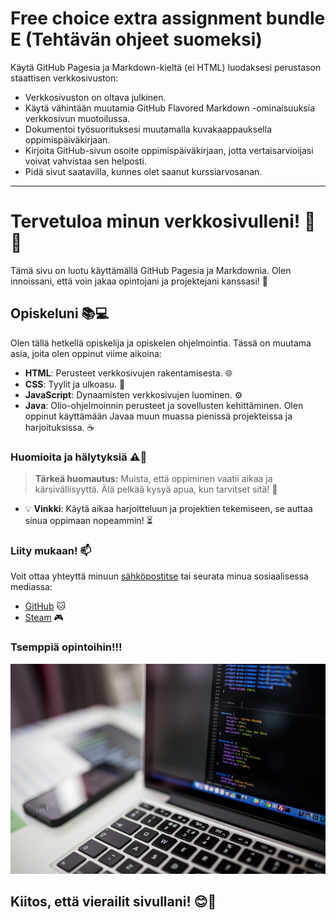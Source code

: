 # Free choice extra assignment bundle E (Tehtävän ohjeet suomeksi)

Käytä GitHub Pagesia ja Markdown-kieltä (ei HTML) luodaksesi perustason staattisen verkkosivuston:

- Verkkosivuston on oltava julkinen. 
- Käytä vähintään muutamia GitHub Flavored Markdown -ominaisuuksia verkkosivun muotoilussa. 
- Dokumentoi työsuorituksesi muutamalla kuvakaappauksella oppimispäiväkirjaan. 
- Kirjoita GitHub-sivun osoite oppimispäiväkirjaan, jotta vertaisarvioijasi voivat vahvistaa sen helposti. 
- Pidä sivut saatavilla, kunnes olet saanut kurssiarvosanan.

---

# Tervetuloa minun verkkosivulleni! 🎉👋

Tämä sivu on luotu käyttämällä GitHub Pagesia ja Markdownia. Olen innoissani, että voin jakaa opintojani ja projektejani kanssasi! 🚀

## Opiskeluni 📚💻

Olen tällä hetkellä opiskelija ja opiskelen ohjelmointia. Tässä on muutama asia, joita olen oppinut viime aikoina:

- **HTML**: Perusteet verkkosivujen rakentamisesta. 🌐
- **CSS**: Tyylit ja ulkoasu. 🎨
- **JavaScript**: Dynaamisten verkkosivujen luominen. ⚙️
- **Java**: Olio-ohjelmoinnin perusteet ja sovellusten kehittäminen. Olen oppinut käyttämään Javaa muun muassa pienissä projekteissa ja harjoituksissa. ☕


### Huomioita ja hälytyksiä ⚠️🚨

> **Tärkeä huomautus:** Muista, että oppiminen vaatii aikaa ja kärsivällisyyttä. Älä pelkää kysyä apua, kun tarvitset sitä! 🤔

- 💡 **Vinkki**: Käytä aikaa harjoitteluun ja projektien tekemiseen, se auttaa sinua oppimaan nopeammin! ⏳

### Liity mukaan! 📫

Voit ottaa yhteyttä minuun [sähköpostitse](mailto:t3vasa03@students.oamk.fi) tai seurata minua sosiaalisessa mediassa:

- [GitHub](https://github.com/Samulimv) 🐱
- [Steam](https://steamcommunity.com/profiles/76561198210148219/) 🎮


### Tsemppiä opintoihin!!!

![](https://raw.githubusercontent.com/Samulimv/Samulimv.github.io/main/laptop-2620118_640.jpg)


## Kiitos, että vierailit sivullani! 😊🌟
